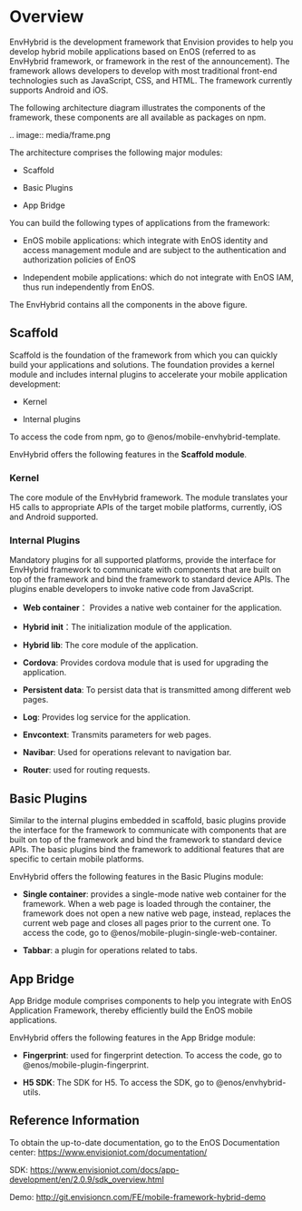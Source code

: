 # Overview

EnvHybrid is the development framework that Envision provides to help you develop hybrid mobile applications based on EnOS (referred to as EnvHybrid framework, or framework in the rest of the announcement). The framework allows developers to develop with most traditional front-end technologies such as JavaScript, CSS, and HTML. The framework currently supports Android and iOS.

The following architecture diagram illustrates the components of the framework, these components are all available as packages on npm.

.. image:: media/frame.png

The architecture comprises the following major modules:

- Scaffold

- Basic Plugins

- App Bridge

You can build the following types of applications from the framework:

- EnOS mobile applications: which integrate with EnOS identity and access management module and are subject to the authentication and authorization policies of EnOS

- Independent mobile applications: which do not integrate with EnOS IAM, thus run independently from EnOS.

The EnvHybrid contains all the components in the above figure.
 
## Scaffold

Scaffold is the foundation of the framework from which you can quickly build your applications and solutions. The foundation provides a kernel module and includes internal plugins to accelerate your mobile application development:

- Kernel

- Internal plugins

To access the code from npm, go to @enos/mobile-envhybrid-template.

EnvHybrid offers the following features in the **Scaffold module**.


### Kernel

The core module of the EnvHybrid framework. The module translates your H5 calls to appropriate APIs of the target mobile platforms, currently, iOS and Android supported.

### Internal Plugins

Mandatory plugins for all supported platforms, provide the interface for EnvHybrid framework to communicate with components that are built on top of the framework and bind the framework to standard device APIs. The plugins enable developers to invoke native code from JavaScript.

- **Web container**： Provides a native web container for the application. 

- **Hybrid init**：The initialization module of the application. 

- **Hybrid lib**: The core module of the application. 

- **Cordova**: Provides cordova module that is used for upgrading the application. 

- **Persistent data**: To persist data that is transmitted among different web pages. 

- **Log**: Provides log service for the application. 

- **Envcontext**: Transmits parameters for web pages. 

- **Navibar**: Used for operations relevant to navigation bar. 

- **Router**: used for routing requests.
 

## Basic Plugins

Similar to the internal plugins embedded in scaffold, basic plugins provide the interface for the framework to communicate with components that are built on top of the framework and bind the framework to standard device APIs. The basic plugins bind the framework to additional features that are specific to certain mobile platforms.

EnvHybrid offers the following features in the Basic Plugins module:

- **Single container**: provides a single-mode native web container for the framework. When a web page is loaded through the container, the framework does not open a new native web page, instead, replaces the current web page and closes all pages prior to the current one. To access the code, go to @enos/mobile-plugin-single-web-container. 

- **Tabbar**: a plugin for operations related to tabs.
 

## App Bridge

App Bridge module comprises components to help you integrate with EnOS Application Framework, thereby efficiently build the EnOS mobile applications.

EnvHybrid offers the following features in the App Bridge module:

- **Fingerprint**: used for fingerprint detection. To access the code, go to @enos/mobile-plugin-fingerprint.

- **H5 SDK**: The SDK for H5. To access the SDK, go to @enos/envhybrid-utils.
 

## Reference Information
To obtain the up-to-date documentation, go to the EnOS Documentation center: https://www.envisioniot.com/documentation/

SDK: https://www.envisioniot.com/docs/app-development/en/2.0.9/sdk_overview.html

Demo: http://git.envisioncn.com/FE/mobile-framework-hybrid-demo
